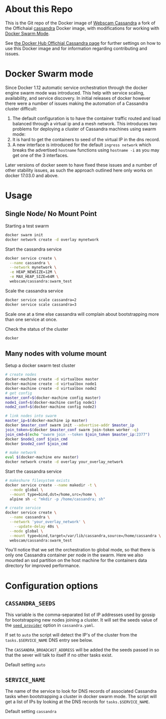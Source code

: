 # About this Repo

This is the Git repo of the Docker image of [Webscam Cassandra](https://hub.docker.com/r/webscam/cassandra/) a fork of the Offichaial [cassandra](https://registry.hub.docker.com/_/cassandra/) Docker image, with modifications for working with [Docker Swarm Mode](https://docs.docker.com/engine/swarm/).

See [the Docker Hub Offichial Cassandra page](https://registry.hub.docker.com/_/cassandra/) for further settings on how to use this Docker image and for information regarding contributing and issues.

# Docker Swarm mode

Since Docker 1.12 automatic service orchestration through the docker engine swarm mode was introduced. This help with service scaling, availability, and service discovery. In initial releases of docker however there were a number of issues making the automation of a Cassandra cluster difficult:
1. The default configuration is to have the container traffic routed and load balanced through a virtual ip and a mesh network. This introduces two problems for deploying a cluster of Cassandra machines using swarm mode:
1. It is hard to get the containers to seed of the virtual IP in the dns record.
2. A new interface is introduced for the default `ingress network` which breaks the advertised `hostname` functions using `hostname -i` as you may get one of the 3 interfaces.

Later versions of docker seem to have fixed these issues and a number of other stability issues, as such the approach outlined here only works on docker 17.03.0 and above.

# Usage

## Single Node/ No Mount Point
Starting a test swarm
```bash
docker swarm init
docker network create -d overlay mynetwork
```

Start the cassandra service
```bash
docker service create \
  --name cassandra \
  --network mynetwork \
  -e HEAP_NEWSIZE=12M \
  -e MAX_HEAP_SIZE=64M \
  webscam/cassandra:swarm_test
```
Scale the cassandra service
```bash
docker service scale cassandra=2
docker service scale cassandra=3
```
Scale one at a time else cassandra will complain about bootstrapping more than one service at once.

Check the status of the cluster
```bash
docker
```

## Many nodes with volume mount
Setup a docker swarm test cluster
```bash
# create nodes
docker-machine create -d virtualbox master
docker-machine create -d virtualbox node1
docker-machine create -d virtualbox node2
# get config
master_conf=$(docker-machine config master)
node1_conf=$(docker-machine config node1)
node2_conf=$(docker-machine config node2)

# link nodes into swarm
master_ip=$(docker-machine ip master)
docker $master_conf swarm init --advertise-addr $master_ip
join_token=$(docker $master_conf swarm join-token worker -q)
join_cmd=$(echo "swarm join --token $join_token $master_ip:2377")
docker $node1_conf $join_cmd
docker $node2_conf $join_cmd

# make network
eval $(docker-machine env master)
docker network create -d overlay your_overlay_network
```

Start the cassandra service

```bash
# makeshure filesystem exists
docker service create --name makedir -t \
  --mode global \
  --mount type=bind,dst=/home,src=/home \
  alpine sh -c "mkdir -p /home/cassandra; sh"

# create service
docker service create \
  --name cassandra \
  --network 'your_overlay_network' \
	--update-delay 40s \
  --mode global \
  --mount type=bind,target=/var/lib/cassandra,source=/home/cassandra \
  webscam/cassandra:swarm_test
```

You'll notice that we set the orchestration to global mode, so that there is only one Cassandra container per node in the swarm. Here we also mounted an ssd partition on the host machine for the containers data directory for improved performance.

# Configuration options

## `CASSANDRA_SEEDS`

This variable is the comma-separated list of IP addresses used by gossip for bootstrapping new nodes joining a cluster. It will set the seeds value of the [`seed_provider`](http://docs.datastax.com/en/cassandra/3.0/cassandra/configuration/configCassandra_yaml.html#configCassandra_yaml__seed_provider) option in `cassandra.yaml`.

If set to `auto` the script will detect the IP's of the cluster from the `tasks.$SERVICE_NAME` DNS entry see below.

The `CASSANDRA_BROADCAST_ADDRESS` will be added the the seeds passed in so that the sever will talk to itself if no other tasks exist.

Default setting `auto`

## `SERVICE_NAME`

The name of the service to look for DNS records of associated Cassandra tasks when bootstrapping a cluster in docker swarm mode. The script will get a list of IPs by looking at the DNS records for `tasks.$SERVICE_NAME`.

Default setting `cassandra`
